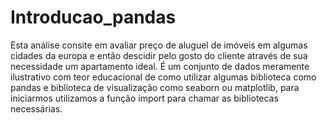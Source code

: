 # Introducao_pandas
Esta análise consite em avaliar preço de aluguel de imóveis em algumas cidades da europa e então descidir pelo gosto do cliente através de sua necessidade um apartamento ideal. É um conjunto de dados meramente ilustrativo com teor educacional de como utilizar algumas biblioteca como pandas e biblioteca de visualização como seaborn ou matplotlib, para iniciarmos utilizamos a função import para chamar as bibliotecas necessárias.
